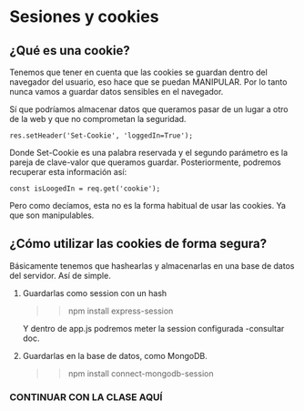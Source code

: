 # Sesiones y cookies

## ¿Qué es una cookie?

Tenemos que tener en cuenta que las cookies se guardan dentro del navegador del usuario, eso hace que se puedan MANIPULAR. Por lo tanto nunca vamos a guardar datos sensibles en el navegador.

Sí que podríamos almacenar datos que queramos pasar de un lugar a otro de la web y que no comprometan la seguridad. 

    res.setHeader('Set-Cookie', 'loggedIn=True');

Donde Set-Cookie es una palabra reservada y el segundo parámetro es la pareja de clave-valor que queramos guardar. Posteriormente, podremos recuperar esta información así:

    const isLoogedIn = req.get('cookie');

Pero como decíamos, esta no es la forma habitual de usar las cookies. Ya que son manipulables.

## ¿Cómo utilizar las cookies de forma segura?

Básicamente tenemos que hashearlas y almacenarlas en una base de datos del servidor. Así de simple.

1. Guardarlas como session con un hash

    >>npm install express-session

    Y dentro de app.js podremos meter la session configurada -consultar doc.

2. Guardarlas en la base de datos, como MongoDB.

    >>npm install connect-mongodb-session

### CONTINUAR CON LA CLASE AQUÍ